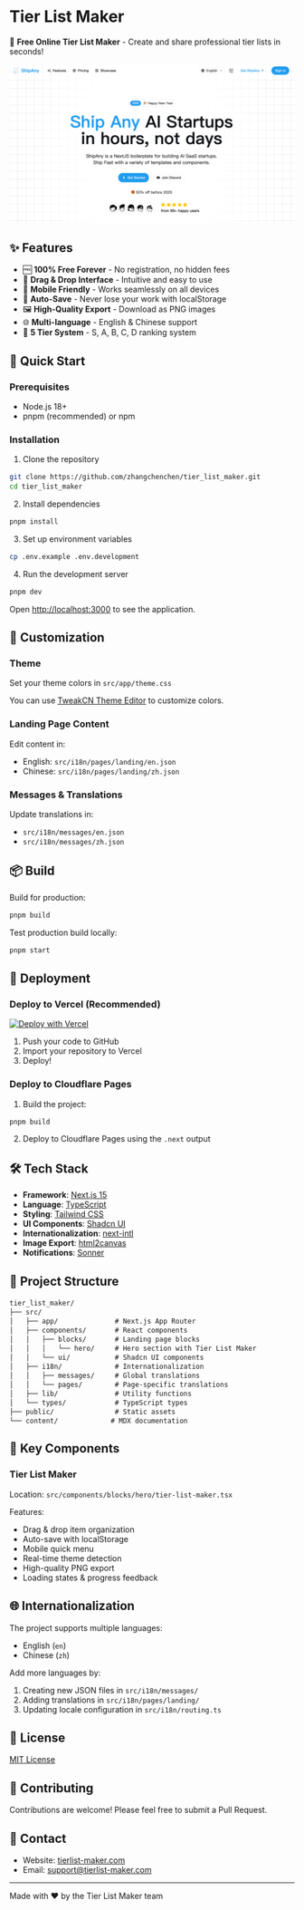 # Tier List Maker

🎯 **Free Online Tier List Maker** - Create and share professional tier lists in seconds!

![preview](preview.png)

## ✨ Features

- 🆓 **100% Free Forever** - No registration, no hidden fees
- 🎨 **Drag & Drop Interface** - Intuitive and easy to use
- 📱 **Mobile Friendly** - Works seamlessly on all devices
- 💾 **Auto-Save** - Never lose your work with localStorage
- 🖼️ **High-Quality Export** - Download as PNG images
- 🌐 **Multi-language** - English & Chinese support
- 🎯 **5 Tier System** - S, A, B, C, D ranking system

## 🚀 Quick Start

### Prerequisites

- Node.js 18+ 
- pnpm (recommended) or npm

### Installation

1. Clone the repository

```bash
git clone https://github.com/zhangchenchen/tier_list_maker.git
cd tier_list_maker
```

2. Install dependencies

```bash
pnpm install
```

3. Set up environment variables

```bash
cp .env.example .env.development
```

4. Run the development server

```bash
pnpm dev
```

Open [http://localhost:3000](http://localhost:3000) to see the application.

## 🎨 Customization

### Theme

Set your theme colors in `src/app/theme.css`

You can use [TweakCN Theme Editor](https://tweakcn.com/editor/theme) to customize colors.

### Landing Page Content

Edit content in:
- English: `src/i18n/pages/landing/en.json`
- Chinese: `src/i18n/pages/landing/zh.json`

### Messages & Translations

Update translations in:
- `src/i18n/messages/en.json`
- `src/i18n/messages/zh.json`

## 📦 Build

Build for production:

```bash
pnpm build
```

Test production build locally:

```bash
pnpm start
```

## 🚢 Deployment

### Deploy to Vercel (Recommended)

[![Deploy with Vercel](https://vercel.com/button)](https://vercel.com/new)

1. Push your code to GitHub
2. Import your repository to Vercel
3. Deploy!

### Deploy to Cloudflare Pages

1. Build the project:

```bash
pnpm build
```

2. Deploy to Cloudflare Pages using the `.next` output

## 🛠️ Tech Stack

- **Framework**: [Next.js 15](https://nextjs.org/)
- **Language**: [TypeScript](https://www.typescriptlang.org/)
- **Styling**: [Tailwind CSS](https://tailwindcss.com/)
- **UI Components**: [Shadcn UI](https://ui.shadcn.com/)
- **Internationalization**: [next-intl](https://next-intl-docs.vercel.app/)
- **Image Export**: [html2canvas](https://html2canvas.hertzen.com/)
- **Notifications**: [Sonner](https://sonner.emilkowal.ski/)

## 📁 Project Structure

```
tier_list_maker/
├── src/
│   ├── app/              # Next.js App Router
│   ├── components/       # React components
│   │   ├── blocks/       # Landing page blocks
│   │   │   └── hero/     # Hero section with Tier List Maker
│   │   └── ui/           # Shadcn UI components
│   ├── i18n/             # Internationalization
│   │   ├── messages/     # Global translations
│   │   └── pages/        # Page-specific translations
│   ├── lib/              # Utility functions
│   └── types/            # TypeScript types
├── public/               # Static assets
└── content/             # MDX documentation
```

## 🎯 Key Components

### Tier List Maker

Location: `src/components/blocks/hero/tier-list-maker.tsx`

Features:
- Drag & drop item organization
- Auto-save with localStorage
- Mobile quick menu
- Real-time theme detection
- High-quality PNG export
- Loading states & progress feedback

## 🌐 Internationalization

The project supports multiple languages:

- English (`en`)
- Chinese (`zh`)

Add more languages by:
1. Creating new JSON files in `src/i18n/messages/`
2. Adding translations in `src/i18n/pages/landing/`
3. Updating locale configuration in `src/i18n/routing.ts`

## 📝 License

[MIT License](LICENSE)

## 🤝 Contributing

Contributions are welcome! Please feel free to submit a Pull Request.

## 📧 Contact

- Website: [tierlist-maker.com](https://tierlist-maker.com)
- Email: support@tierlist-maker.com

---

Made with ❤️ by the Tier List Maker team
